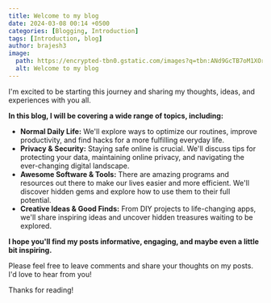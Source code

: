 ```yaml
---
title: Welcome to my blog
date: 2024-03-08 00:14 +0500
categories: [Blogging, Introduction]
tags: [Introduction, blog]
author: brajesh3
image:
  path: https://encrypted-tbn0.gstatic.com/images?q=tbn:ANd9GcTB7oM1XOrPJbc7oGJC40ieNsTmuwT5Fn7g1iFUAQ2fmxzxScdj0l1DXrD4&s=10
  alt: Welcome to my blog
---
```


I'm excited to be starting this journey and sharing my thoughts, ideas, and experiences with you all.  

**In this blog, I will be covering a wide range of topics, including:**

* **Normal Daily Life:**  We'll explore ways to optimize our routines, improve productivity, and find hacks for a more fulfilling everyday life. 
* **Privacy & Security:**  Staying safe online is crucial. We'll discuss tips for protecting your data, maintaining online privacy, and navigating the ever-changing digital landscape.
* **Awesome Software & Tools:**  There are amazing programs and resources out there to make our lives easier and more efficient.  We'll discover hidden gems and explore how to use them to their full potential.
* **Creative Ideas & Good Finds:**  From DIY projects to life-changing apps, we'll share inspiring ideas and uncover hidden treasures waiting to be explored.

**I hope you'll find my posts informative, engaging, and maybe even a little bit inspiring.**  

Please feel free to leave comments and share your thoughts on my posts. I'd love to hear from you!

Thanks for reading!

